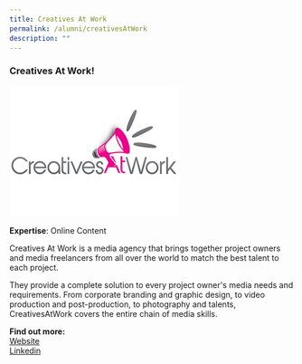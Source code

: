 ```yaml
---
title: Creatives At Work
permalink: /alumni/creativesAtWork
description: ""
---
```

### Creatives At Work!

![Alt text for image on Isomer site](/images/alumni/creativesatwork.png)

**Expertise**: 
Online Content

Creatives At Work is a media agency that brings together project owners and media freelancers from all over the world to match the best talent to each project.

They provide a complete solution to every project owner's media needs and requirements. From corporate branding and graphic design, to video production and post-production, to photography and talents, CreativesAtWork covers the entire chain of media skills.



**Find out more:** \
[Website](https://www.creativesatwork.asia/)\
[Linkedin](https://www.linkedin.com/company/2278046/)